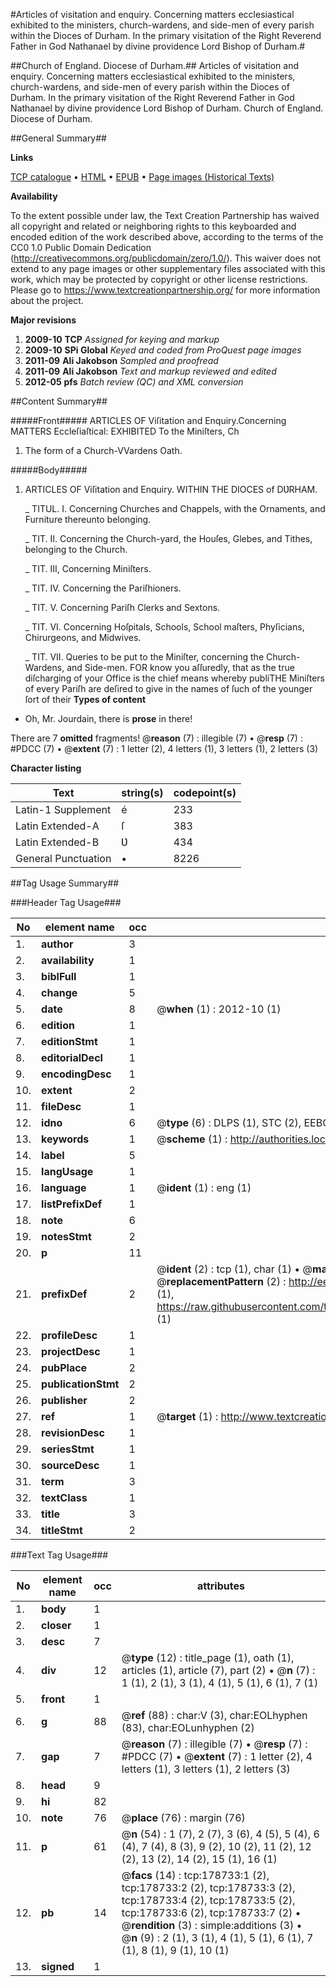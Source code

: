 #Articles of visitation and enquiry. Concerning matters ecclesiastical exhibited to the ministers, church-wardens, and side-men of every parish within the Dioces of Durham. In the primary visitation of the Right Reverend Father in God Nathanael by divine providence Lord Bishop of Durham.#

##Church of England. Diocese of Durham.##
Articles of visitation and enquiry. Concerning matters ecclesiastical exhibited to the ministers, church-wardens, and side-men of every parish within the Dioces of Durham. In the primary visitation of the Right Reverend Father in God Nathanael by divine providence Lord Bishop of Durham.
Church of England. Diocese of Durham.

##General Summary##

**Links**

[TCP catalogue](http://www.ota.ox.ac.uk/tcp/)  • 
[HTML](http://tei.it.ox.ac.uk/tcp/Texts-HTML/free/B02/B02159.html)  • 
[EPUB](http://tei.it.ox.ac.uk/tcp/Texts-EPUB/free/B02/B02159.epub) • 
[Page images (Historical Texts)](https://historicaltexts.jisc.ac.uk/eebo-52528767e)

**Availability**

To the extent possible under law, the Text Creation Partnership has waived all copyright and related or neighboring rights to this keyboarded and encoded edition of the work described above, according to the terms of the CC0 1.0 Public Domain Dedication (http://creativecommons.org/publicdomain/zero/1.0/). This waiver does not extend to any page images or other supplementary files associated with this work, which may be protected by copyright or other license restrictions. Please go to https://www.textcreationpartnership.org/ for more information about the project.

**Major revisions**

1. __2009-10__ __TCP__ *Assigned for keying and markup*
1. __2009-10__ __SPi Global__ *Keyed and coded from ProQuest page images*
1. __2011-09__ __Ali Jakobson__ *Sampled and proofread*
1. __2011-09__ __Ali Jakobson__ *Text and markup reviewed and edited*
1. __2012-05__ __pfs__ *Batch review (QC) and XML conversion*

##Content Summary##

#####Front#####
ARTICLES OF Viſitation and Enquiry.Concerning MATTERS Eccleſiaſtical: EXHIBITED To the Miniſters, Ch
1. The form of a Church-VVardens Oath.

#####Body#####

1. ARTICLES OF Viſitation and Enquiry. WITHIN THE DIOCES of DƲRHAM.

    _ TITUL. I. Concerning Churches and Chappels, with the Ornaments, and Furniture thereunto belonging.

    _ TIT. II. Concerning the Church-yard, the Houſes, Glebes, and Tithes, belonging to the Church.

    _ TIT. III, Concerning Miniſters.

    _ TIT. IV. Concerning the Pariſhioners.

    _ TIT. V. Concerning Pariſh Clerks and Sextons.

    _ TIT. VI. Concerning Hoſpitals, Schools, School maſters, Phyſicians, Chirurgeons, and Midwives.

    _ TIT. VII. Queries to be put to the Miniſter, concerning the Church-Wardens, and Side-men.
FOR know you aſſuredly, that as the true diſcharging of your Office is the chief means whereby publiTHE Miniſters of every Pariſh are deſired to give in the names of ſuch of the younger ſort of their 
**Types of content**

  * Oh, Mr. Jourdain, there is **prose** in there!

There are 7 **omitted** fragments! 
 @__reason__ (7) : illegible (7)  •  @__resp__ (7) : #PDCC (7)  •  @__extent__ (7) : 1 letter (2), 4 letters (1), 3 letters (1), 2 letters (3)

**Character listing**


|Text|string(s)|codepoint(s)|
|---|---|---|
|Latin-1 Supplement|é|233|
|Latin Extended-A|ſ|383|
|Latin Extended-B|Ʋ|434|
|General Punctuation|•|8226|

##Tag Usage Summary##

###Header Tag Usage###

|No|element name|occ|attributes|
|---|---|---|---|
|1.|__author__|3||
|2.|__availability__|1||
|3.|__biblFull__|1||
|4.|__change__|5||
|5.|__date__|8| @__when__ (1) : 2012-10 (1)|
|6.|__edition__|1||
|7.|__editionStmt__|1||
|8.|__editorialDecl__|1||
|9.|__encodingDesc__|1||
|10.|__extent__|2||
|11.|__fileDesc__|1||
|12.|__idno__|6| @__type__ (6) : DLPS (1), STC (2), EEBO-CITATION (1), OCLC (1), VID (1)|
|13.|__keywords__|1| @__scheme__ (1) : http://authorities.loc.gov/ (1)|
|14.|__label__|5||
|15.|__langUsage__|1||
|16.|__language__|1| @__ident__ (1) : eng (1)|
|17.|__listPrefixDef__|1||
|18.|__note__|6||
|19.|__notesStmt__|2||
|20.|__p__|11||
|21.|__prefixDef__|2| @__ident__ (2) : tcp (1), char (1)  •  @__matchPattern__ (2) : ([0-9\-]+):([0-9IVX]+) (1), (.+) (1)  •  @__replacementPattern__ (2) : http://eebo.chadwyck.com/downloadtiff?vid=$1&page=$2 (1), https://raw.githubusercontent.com/textcreationpartnership/Texts/master/tcpchars.xml#$1 (1)|
|22.|__profileDesc__|1||
|23.|__projectDesc__|1||
|24.|__pubPlace__|2||
|25.|__publicationStmt__|2||
|26.|__publisher__|2||
|27.|__ref__|1| @__target__ (1) : http://www.textcreationpartnership.org/docs/. (1)|
|28.|__revisionDesc__|1||
|29.|__seriesStmt__|1||
|30.|__sourceDesc__|1||
|31.|__term__|3||
|32.|__textClass__|1||
|33.|__title__|3||
|34.|__titleStmt__|2||


###Text Tag Usage###

|No|element name|occ|attributes|
|---|---|---|---|
|1.|__body__|1||
|2.|__closer__|1||
|3.|__desc__|7||
|4.|__div__|12| @__type__ (12) : title_page (1), oath (1), articles (1), article (7), part (2)  •  @__n__ (7) : 1 (1), 2 (1), 3 (1), 4 (1), 5 (1), 6 (1), 7 (1)|
|5.|__front__|1||
|6.|__g__|88| @__ref__ (88) : char:V (3), char:EOLhyphen (83), char:EOLunhyphen (2)|
|7.|__gap__|7| @__reason__ (7) : illegible (7)  •  @__resp__ (7) : #PDCC (7)  •  @__extent__ (7) : 1 letter (2), 4 letters (1), 3 letters (1), 2 letters (3)|
|8.|__head__|9||
|9.|__hi__|82||
|10.|__note__|76| @__place__ (76) : margin (76)|
|11.|__p__|61| @__n__ (54) : 1 (7), 2 (7), 3 (6), 4 (5), 5 (4), 6 (4), 7 (4), 8 (3), 9 (2), 10 (2), 11 (2), 12 (2), 13 (2), 14 (2), 15 (1), 16 (1)|
|12.|__pb__|14| @__facs__ (14) : tcp:178733:1 (2), tcp:178733:2 (2), tcp:178733:3 (2), tcp:178733:4 (2), tcp:178733:5 (2), tcp:178733:6 (2), tcp:178733:7 (2)  •  @__rendition__ (3) : simple:additions (3)  •  @__n__ (9) : 2 (1), 3 (1), 4 (1), 5 (1), 6 (1), 7 (1), 8 (1), 9 (1), 10 (1)|
|13.|__signed__|1||
